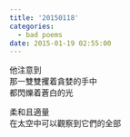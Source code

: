 ```yaml
---
title: '20150118'
categories:
  - bad poems
date: 2015-01-19 02:55:00
---
```


他注意到<br />
那一雙雙攫着貪婪的手中<br />
都閃爍着蒼白的光

柔和且適量<br />
在太空中可以觀察到它們的全部

